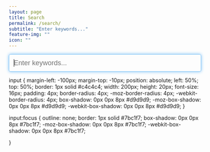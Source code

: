 ```yaml
---
layout: page
title: Search
permalink: /search/
subtitle: "Enter keywords..."
feature-img: ""
icon: ""
---
```


<!-- Html Elements for Search -->
<div id="search-container">
<input type="text" id="search-input" placeholder="Enter keywords..." class="search-bar" autofocus="">
<ul id="results-container" class="search-title"></ul>
</div>

<!-- Script pointing to Jekyll Instant Search js -->
<script src="/search.js" type="text/javascript"></script>

<!-- Configuration -->
<script>
SimpleJekyllSearch({
  searchInput: document.getElementById('search-input'),
  resultsContainer: document.getElementById('results-container'),
  json: '/search.json'
})
</script>

<style>
  .search-bar {
    display: block;
    width: 100%;
    height: 46px;
    padding: 6px 12px;
    font-size: 18px;
    line-height: 1.43;
    color: var(--text);
    background: var(--background) none;
    border: 1px solid #ccc;
    border-radius: 4px;
    -webkit-box-shadow: inset 0 1px 1px rgba(0, 0, 0, 0.075);
    box-shadow: inset 0 1px 1px rgba(0, 0, 0, 0.075);
    -webkit-transition: border-color ease-in-out 0.15s, -webkit-box-shadow ease-in-out 0.15s;
    -o-transition: border-color ease-in-out 0.15s, box-shadow ease-in-out 0.15s;
    transition: border-color ease-in-out 0.15s, box-shadow ease-in-out 0.15s;
  
    &:focus,
    &:hover {      
      outline: none;
      border: 1px solid #7bc1f7;
      box-shadow: 0px 0px 8px #7bc1f7;
      -moz-box-shadow: 0px 0px 8px #7bc1f7;
      -webkit-box-shadow: 0px 0px 8px #7bc1f7;
    }


    &::-moz-placeholder {
      color: var(--meta);
      opacity: 0.7;
    }
  
    &:-ms-input-placeholder,
    &::-webkit-input-placeholder {
      color: var(--meta);
      opacity: 0.7;
    }
  
    input {
      &[type=text] {
        height: 46px;
        padding: 10px 16px;
        font-size: 18px;
        line-height: 1.33;
        border-radius: 6px;
      }
    }
  }
  
  .search-title a {
    h3 {
      margin: 0;
      color: var(--link);
    }
  
    &:hover {
      text-decoration: none;
    }
  }
</style>


input {
    margin-left: -100px;
    margin-top: -10px;
    position: absolute;
    left: 50%;
    top: 50%;
    border: 1px solid #c4c4c4;
    width: 200px;
    height: 20px;
    font-size: 16px;
    padding: 4px;
    border-radius: 4px;
    -moz-border-radius: 4px;
    -webkit-border-radius: 4px;
    box-shadow: 0px 0px 8px #d9d9d9;
    -moz-box-shadow: 0px 0px 8px #d9d9d9;
    -webkit-box-shadow: 0px 0px 8px #d9d9d9;
}

input:focus { 
    outline: none;
    border: 1px solid #7bc1f7;
    box-shadow: 0px 0px 8px #7bc1f7;
    -moz-box-shadow: 0px 0px 8px #7bc1f7;
    -webkit-box-shadow: 0px 0px 8px #7bc1f7;

}